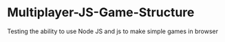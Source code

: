 # Multiplayer-JS-Game-Structure
Testing the ability to use Node JS and js to make simple games in browser
